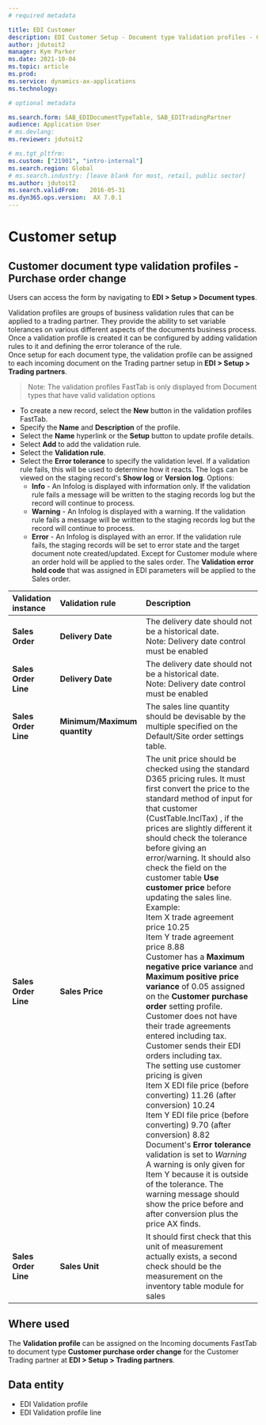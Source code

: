 ```yaml
---
# required metadata

title: EDI Customer
description: EDI Customer Setup - Document type Validation profiles - Customer purchase order change
author: jdutoit2
manager: Kym Parker
ms.date: 2021-10-04
ms.topic: article
ms.prod: 
ms.service: dynamics-ax-applications
ms.technology: 

# optional metadata

ms.search.form: SAB_EDIDocumentTypeTable, SAB_EDITradingPartner 
audience: Application User
# ms.devlang: 
ms.reviewer: jdutoit2

# ms.tgt_pltfrm: 
ms.custom: ["21901", "intro-internal"]
ms.search.region: Global
# ms.search.industry: [leave blank for most, retail, public sector]
ms.author: jdutoit2
ms.search.validFrom:   2016-05-31
ms.dyn365.ops.version:  AX 7.0.1
---
```


# Customer setup
## Customer document type validation profiles - Purchase order change

Users can access the form by navigating to **EDI > Setup > Document types**.

Validation profiles are groups of business validation rules that can be applied to a trading partner. They provide the ability to set variable tolerances on various different aspects of the documents business process. Once a validation profile is created it can be configured by adding validation rules to it and defining the error tolerance of the rule. <br>
Once setup for each document type, the validation profile can be assigned to each incoming document on the Trading partner setup in **EDI > Setup > Trading partners**.

> Note:  The validation profiles FastTab is only displayed from Document types that have valid validation options

- To create a new record, select the **New** button in the validation profiles FastTab.
- Specify the **Name** and **Description** of the profile.
- Select the **Name** hyperlink or the **Setup** button to update profile details.
- Select **Add** to add the validation rule.
- Select the **Validation rule**.
- Select the **Error tolerance** to specify the validation level.  If a validation rule fails, this will be used to determine how it reacts. The logs can be viewed on the staging record's **Show log** or **Version log**. Options:
  - **Info** - An Infolog is displayed with information only. If the validation rule fails a message will be written to the staging records log but the record will continue to process.
  - **Warning** - An Infolog is displayed with a warning. If the validation rule fails a message will be written to the staging records log but the record will continue to process. 
  - **Error** - An Infolog is displayed with an error. If the validation rule fails, the staging records will be set to error state and the target document note created/updated. Except for Customer module where an order hold will be applied to the sales order. The **Validation error hold code** that was assigned in EDI parameters will be applied to the Sales order.

**Validation instance**       | **Validation rule**           | **Description**
:-------                      |:-------                       |:----------
**Sales Order**               |	**Delivery Date**             |	The delivery date should not be a historical date. <br> Note: Delivery date control must be enabled
**Sales Order Line**          |	**Delivery Date**             |	The delivery date should not be a historical date. <br> Note: Delivery date control must be enabled
**Sales Order Line**          |	**Minimum/Maximum quantity**	| The sales line quantity should be devisable by the multiple specified on the Default/Site order settings table.
**Sales Order Line**	        | **Sales Price**	              | The unit price should be checked using the standard D365 pricing rules.  It must first convert the price to the standard method of input for that customer (CustTable.InclTax) , if the prices are slightly different it should check the tolerance before giving an error/warning.  It should also check the field on the customer table **Use customer price** before updating the sales line. <br> Example: <br> Item X trade agreement price 10.25 <br> Item Y trade agreement price 8.88 <br> Customer has a **Maximum negative price variance** and **Maximum positive price variance** of 0.05 assigned on the **Customer purchase order** setting profile. <br> Customer does not have their trade agreements entered including tax. <br> Customer sends their EDI orders including tax. <br> The setting use customer pricing is given <br> Item X EDI file price (before converting) 11.26 (after conversion) 10.24 <br> Item Y EDI file price (before converting) 9.70 (after conversion) 8.82 <br> Document's **Error tolerance** validation is set to _Warning_ <br> A warning is only given for Item Y because it is outside of the tolerance.  The warning message should show the price before and after conversion plus the price AX finds. 
**Sales Order Line**	        | **Sales Unit**	              | It should first check that this unit of measurement actually exists, a second check should be the measurement on the inventory table module for sales

## Where used
The **Validation profile** can be assigned on the Incoming documents FastTab to document type **Customer purchase order change** for the Customer Trading partner at **EDI > Setup > Trading partners**.

## Data entity
- EDI Validation profile
- EDI Validation profile line
